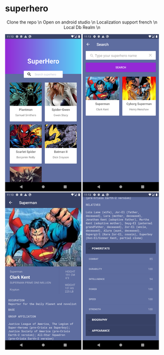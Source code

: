 # superhero
<p align="center">Clone the repo \n
Open on android studio \n
Localization support french \n
Local Db Realm \n  
</p>
<p>
  <img src="Screenshot_1582622000.png" width="250" title="hover text">
  <img src="Screenshot_1582622020.png" width="250" alt="accessibility text">
  <img src="Screenshot_1582622032.png" width="250" alt="accessibility text">
  <img src="Screenshot_1582622037.png" width="250" alt="accessibility text">
</p>
